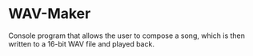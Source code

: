 # WAV-Maker
Console program that allows the user to compose a song, which is then written to a 16-bit WAV file and played back. 
